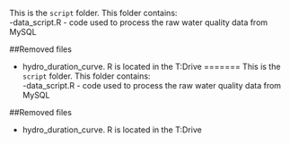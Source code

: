 This is the `script` folder. This folder contains:  
-data_script.R - code used to process the raw water quality data from MySQL  
  
##Removed files  
- hydro_duration_curve. R is located in the T:Drive
=======
This is the `script` folder. This folder contains:  
-data_script.R - code used to process the raw water quality data from MySQL  
  
##Removed files  
- hydro_duration_curve. R is located in the T:Drive

